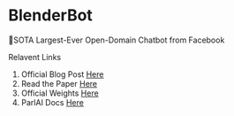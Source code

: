 # BlenderBot
📖SOTA Largest-Ever Open-Domain Chatbot from Facebook

Relavent Links
1. Official Blog Post [Here](https://ai.facebook.com/blog/state-of-the-art-open-source-chatbot/)
2. Read the Paper [Here](https://arxiv.org/abs/2004.13637)
3. Official Weights [Here](https://parl.ai/projects/recipes/)
4. ParlAI Docs [Here](https://parl.ai/docs/index.html)
